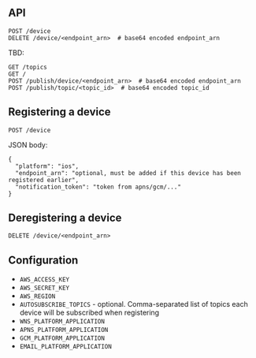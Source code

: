 
API
---

    POST /device
    DELETE /device/<endpoint_arn>  # base64 encoded endpoint_arn

TBD:

    GET /topics
    GET /
    POST /publish/device/<endpoint_arn>  # base64 encoded endpoint_arn
    POST /publish/topic/<topic_id>  # base64 encoded topic_id


Registering a device
--------------------

    POST /device

JSON body:

    {
      "platform": "ios",
      "endpoint_arn": "optional, must be added if this device has been registered earlier",
      "notification_token": "token from apns/gcm/..."
    }

Deregistering a device
----------------------

    DELETE /device/<endpoint_arn>

Configuration
-------------

- `AWS_ACCESS_KEY`
- `AWS_SECRET_KEY`
- `AWS_REGION`
- `AUTOSUBSCRIBE_TOPICS` - optional. Comma-separated list of topics each device will be subscribed when registering
- `WNS_PLATFORM_APPLICATION`
- `APNS_PLATFORM_APPLICATION`
- `GCM_PLATFORM_APPLICATION`
- `EMAIL_PLATFORM_APPLICATION`
